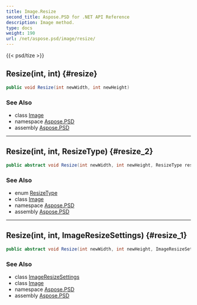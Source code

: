```yaml
---
title: Image.Resize
second_title: Aspose.PSD for .NET API Reference
description: Image method. 
type: docs
weight: 190
url: /net/aspose.psd/image/resize/
---
```

{{< psd/tize >}}
## Resize(int, int) {#resize}

```csharp
public void Resize(int newWidth, int newHeight)
```

### See Also

* class [Image](../)
* namespace [Aspose.PSD](../../image/)
* assembly [Aspose.PSD](../../../)

---

## Resize(int, int, ResizeType) {#resize_2}

```csharp
public abstract void Resize(int newWidth, int newHeight, ResizeType resizeType)
```

### See Also

* enum [ResizeType](../../resizetype/)
* class [Image](../)
* namespace [Aspose.PSD](../../image/)
* assembly [Aspose.PSD](../../../)

---

## Resize(int, int, ImageResizeSettings) {#resize_1}

```csharp
public abstract void Resize(int newWidth, int newHeight, ImageResizeSettings settings)
```

### See Also

* class [ImageResizeSettings](../../imageresizesettings/)
* class [Image](../)
* namespace [Aspose.PSD](../../image/)
* assembly [Aspose.PSD](../../../)


